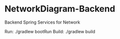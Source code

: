 # NetworkDiagram-Backend
Backend Spring Services for Network 

Run: ./gradlew bootRun
Build: ./gradlew build
